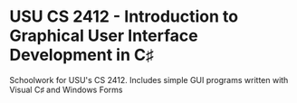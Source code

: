 # USU CS 2412 - Introduction to Graphical User Interface Development in C♯
Schoolwork for USU's CS 2412. Includes simple GUI programs written with Visual C♯ and Windows Forms
